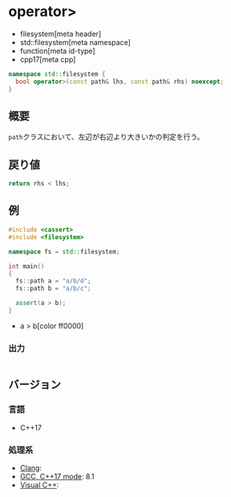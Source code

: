 # operator>
* filesystem[meta header]
* std::filesystem[meta namespace]
* function[meta id-type]
* cpp17[meta cpp]

```cpp
namespace std::filesystem {
  bool operator>(const path& lhs, const path& rhs) noexcept;
}
```

## 概要
`path`クラスにおいて、左辺が右辺より大きいかの判定を行う。


## 戻り値
```cpp
return rhs < lhs;
```


## 例
```cpp example
#include <cassert>
#include <filesystem>

namespace fs = std::filesystem;

int main()
{
  fs::path a = "a/b/d";
  fs::path b = "a/b/c";

  assert(a > b);
}
```
* a > b[color ff0000]

### 出力
```
```

## バージョン
### 言語
- C++17

### 処理系
- [Clang](/implementation.md#clang):
- [GCC, C++17 mode](/implementation.md#gcc): 8.1
- [Visual C++](/implementation.md#visual_cpp):
